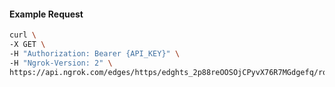<!-- Code generated for API Clients. DO NOT EDIT. -->

#### Example Request

```bash
curl \
-X GET \
-H "Authorization: Bearer {API_KEY}" \
-H "Ngrok-Version: 2" \
https://api.ngrok.com/edges/https/edghts_2p88reOOSOjCPyvX76R7MGdgefq/routes/edghtsrt_2p88rehLI9tE0NSWB7leqn170cH/traffic_policy
```
